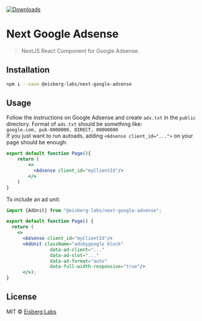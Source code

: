 [![Downloads](http://img.shields.io/npm/dm/@eisberg-labs/next-google-adsense.svg)](https://npmjs.org/package/@eisberg-labs/next-google-adsense)

# Next Google Adsense

> NextJS React Component for Google Adsense.

## Installation

```bash
npm i --save @eisberg-labs/next-google-adsense
```

## Usage

Follow the instructions on Google Adsense and create `ads.txt` in the `public` directory.
Format of `ads.txt` should be something like:  
`google.com, pub-0000000, DIRECT, 00000000`  
If you just want to run autoads, adding `<Adsense client_id="...">` on your page should be enough:

```jsx
export default function Page(){
    return (
        <>
          <Adsense client_id="myClientId"/>
        </>
    )
}
```

To include an ad unit:  

```jsx
import {AdUnit} from "@eisberg-labs/next-google-adsense";

export default function Page() {
  return (
    <>
      <Adsense client_id="myClientId"/>
      <AdUnit className="adsbygoogle block"
                data-ad-client="..."
                data-ad-slot="..."
                data-ad-format="auto"
                data-full-width-responsive="true"/>
      </>);
}
```

## License

MIT © [Eisberg Labs](http://www.eisberg-labs.com)
